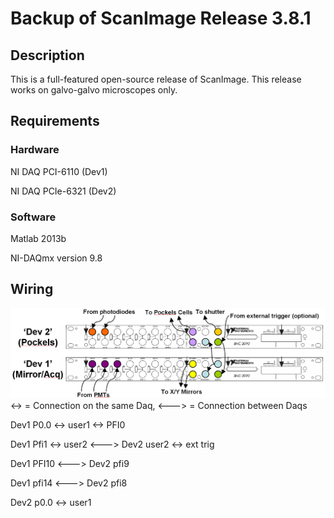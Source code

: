 # Backup of ScanImage Release 3.8.1
## Description
This is a full-featured open-source release of ScanImage.  This release works on galvo-galvo microscopes only.

## Requirements
### Hardware
NI DAQ PCI-6110 (Dev1)

NI DAQ PCIe-6321 (Dev2)

### Software
Matlab 2013b

NI-DAQmx version 9.8


## Wiring
![Wiring schematic](https://github.com/Llamero/ScanImage_3.8.1/blob/main/Images/BreakoutBoxWiringDiagram2.png)
<-> = Connection on the same Daq, <---> = Connection between Daqs

Dev1 P0.0 <-> user1 <-> PFI0

Dev1 Pfi1 <-> user2 <---> Dev2 user2 <-> ext trig

Dev1 PFI10 <---> Dev2 pfi9

Dev1 pfi14 <---> Dev2 pfi8

Dev2 p0.0 <-> user1
